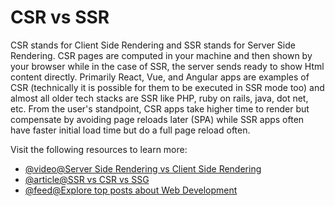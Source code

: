 # CSR vs SSR

CSR stands for Client Side Rendering and SSR stands for Server Side Rendering. CSR pages are computed in your machine and then shown by your browser while in the case of SSR, the server sends ready to show Html content directly. Primarily React, Vue, and Angular apps are examples of CSR (technically it is possible for them to be executed in SSR mode too) and almost all older tech stacks are SSR like PHP, ruby on rails, java, dot net, etc. From the user's standpoint, CSR apps take higher time to render but compensate by avoiding page reloads later (SPA) while SSR apps often have faster initial load time but do a full page reload often.

Visit the following resources to learn more:

- [@video@Server Side Rendering vs Client Side Rendering](https://www.youtube.com/watch?v=rNVcZklcmqU)
- [@article@SSR vs CSR vs SSG](https://medium.com/@prashantramnyc/server-side-rendering-ssr-vs-client-side-rendering-csr-vs-pre-rendering-using-static-site-89f2d05182ef)
- [@feed@Explore top posts about Web Development](https://app.daily.dev/tags/webdev?ref=roadmapsh)
